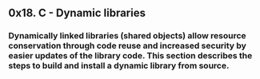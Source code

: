 
## 0x18. C - Dynamic libraries

### Dynamically linked libraries (shared objects) allow resource conservation through code reuse and increased security by easier updates of the library code. This section describes the steps to build and install a dynamic library from source.



